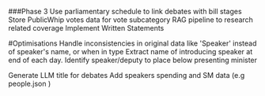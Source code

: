 ###Phase 3
Use parliamentary schedule to link debates with bill stages
Store PublicWhip votes data for vote subcategory
RAG pipeline to research related coverage
Implement Written Statements

#Optimisations
Handle inconsistencies in original data like 'Speaker' instead of speaker's name, or when in type
Extract name of introducing speaker at end of each day.
Identify speaker/deputy to place below presenting minister

Generate LLM title for debates
Add speakers spending and SM data (e.g people.json )

